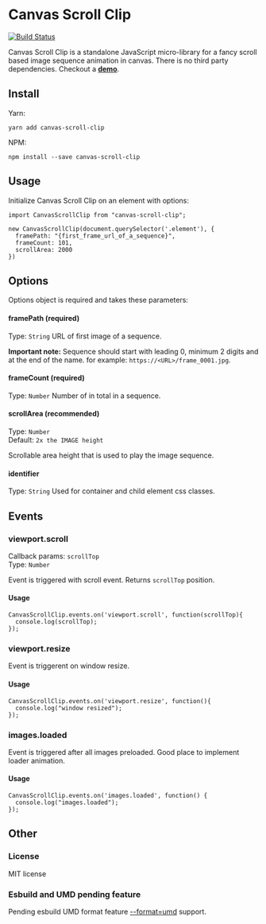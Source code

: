# Canvas Scroll Clip
[![Build Status](https://github.com/m5kr1pka/canvas-scroll-clip/actions/workflows/build.yml/badge.svg)](https://github.com/m5kr1pka/canvas-scroll-clip/actions/workflows/build.yml)

Canvas Scroll Clip is a standalone JavaScript micro-library for a fancy scroll based image sequence animation in canvas. There is no third party dependencies. Checkout a **[demo](https://m5kr1pka.github.io/canvas-scroll-clip/example/)**.

## Install
Yarn:
```
yarn add canvas-scroll-clip
```

NPM:
```
npm install --save canvas-scroll-clip
```

## Usage
Initialize Canvas Scroll Clip on an element with options:
```
import CanvasScrollClip from "canvas-scroll-clip";

new CanvasScrollClip(document.querySelector('.element'), {
  framePath: "{first_frame_url_of_a_sequence}",
  frameCount: 101,
  scrollArea: 2000
})
```

## Options
Options object is required and takes these parameters:

#### framePath (required)
Type: ```String```
URL of first image of a sequence.

**Important note:** Sequence should start with leading 0, minimum 2 digits and at the end of the name. for example: ```https://<URL>/frame_0001.jpg```. 

#### frameCount (required)
Type: ```Number```
Number of in total in a sequence.

#### scrollArea (recommended)
Type: ```Number```<br>
Default: ```2x the IMAGE height```

Scrollable area height that is used to play the image sequence.

#### identifier
Type: ```String```
Used for container and child element css classes.

## Events

### viewport.scroll
Callback params: ```scrollTop```<br/>
Type: ```Number```

Event is triggered with scroll event. Returns ```scrollTop``` position.

#### Usage

```
CanvasScrollClip.events.on('viewport.scroll', function(scrollTop){
  console.log(scrollTop);
});
```

### viewport.resize
Event is triggerent on window resize.

#### Usage
```
CanvasScrollClip.events.on('viewport.resize', function(){
  console.log("window resized");
});
```

### images.loaded
Event is triggered after all images preloaded. Good place to implement loader animation.

#### Usage
```
CanvasScrollClip.events.on('images.loaded', function() {
  console.log("images.loaded");
});
```

## Other

### License
MIT license

### Esbuild and UMD pending feature
Pending esbuild UMD format feature [--format=umd](https://github.com/evanw/esbuild/issues/507) support.
